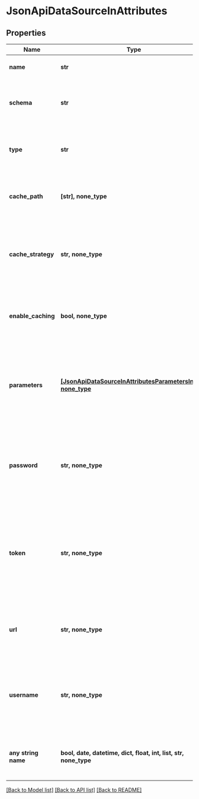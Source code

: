 # JsonApiDataSourceInAttributes


## Properties
Name | Type | Description | Notes
------------ | ------------- | ------------- | -------------
**name** | **str** | User-facing name of the data source. | 
**schema** | **str** | The schema to use as the root of the data for the data source. | 
**type** | **str** | Type of the database providing the data for the data source. | 
**cache_path** | **[str], none_type** | Path to schema, where intermediate caches are stored. | [optional] 
**cache_strategy** | **str, none_type** | Determines how the results coming from a particular datasource should be cached. | [optional] 
**enable_caching** | **bool, none_type** | Enable CTAS caching of intermediate results in the database. | [optional] 
**parameters** | [**[JsonApiDataSourceInAttributesParametersInner], none_type**](JsonApiDataSourceInAttributesParametersInner.md) | Additional parameters to be used when connecting to the database providing the data for the data source. | [optional] 
**password** | **str, none_type** | The password to use to connect to the database providing the data for the data source. | [optional] 
**token** | **str, none_type** | The token to use to connect to the database providing the data for the data source (for example a BigQuery Sevice Acount). | [optional] 
**url** | **str, none_type** | The URL of the database providing the data for the data source. | [optional] 
**username** | **str, none_type** | The username to use to connect to the database providing the data for the data source. | [optional] 
**any string name** | **bool, date, datetime, dict, float, int, list, str, none_type** | any string name can be used but the value must be the correct type | [optional]

[[Back to Model list]](../README.md#documentation-for-models) [[Back to API list]](../README.md#documentation-for-api-endpoints) [[Back to README]](../README.md)



